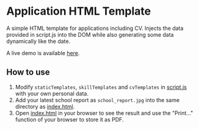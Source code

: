 # Application HTML Template

A simple HTML template for applications including CV. Injects the data provided in script.js into the DOM while also generating some data dynamically like the date.

A live demo is available [here](https://juliandesloges.github.io/application-html-template/).


## How to use

1. Modify `staticTemplates`, `skillTemplates` and `cvTemplates` in [script.js](https://github.com/JulianDesLoges/application-html-template/blob/main/script.js) with your own personal data.
2. Add your latest school report as `school_report.jpg` into the same directory as [index.html](https://github.com/JulianDesLoges/application-html-template/blob/main/index.html).
3. Open [index.html](https://github.com/JulianDesLoges/application-html-template/blob/main/index.html) in your browser to see the result and use the "Print..." function of your browser to store it as PDF.
